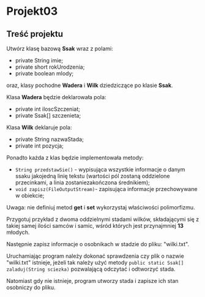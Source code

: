 # Projekt03

## Treść projektu

Utwórz klasę bazową **Ssak** wraz z polami:
- private String imie;
- private short rokUrodzenia;
- private boolean mlody;

oraz, klasy pochodne **Wadera** i **Wilk** dziedziczące po klasie **Ssak**. 

Klasa **Wadera** będzie deklarowała pola:
- private int iloscSzczeniat;
- private Ssak[] szczenieta;

Klasa **Wilk** deklaruje pola:
- private String nazwaStada;
- private int pozycja; 

Ponadto każda z klas będzie implementowała metody:

- `String przedstawSie()` - wypisująca wszystkie informacje o danym ssaku jakojedną linię tekstu (wartości pól zostaną oddzielone przecinkami, a linia zostaniezakończona średnikiem);
- `void zapisz(FileOutputStream)`- zapisująca informacje przechowywane w obiekcie;

Uwaga: nie definiuj metod **get** i **set** wykorzystaj właściwości polimorfizmu.

Przygotuj przykład z dwoma oddzielnymi stadami wilków, składającymi się z takiej samej ilości samców i samic, wśród których jest przynajmniej **13** młodych. 

Następnie zapisz informacje o osobnikach w stadzie do pliku: "wilki.txt". 

Uruchamiając program należy dokonać sprawdzenia czy plik o nazwie "wilki.txt" istnieje, jeżeli tak należy użyć metody `public static Ssak[] zaladuj(String sciezka)` pozwalającą odczytać i odtworzyć stada. 

Natomiast gdy nie istnieje, program utworzy stada i zapisze ich stan osobniczy do pliku.